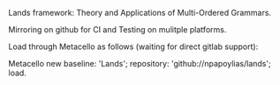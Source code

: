 Lands framework: Theory and Applications of Multi-Ordered Grammars.

Mirroring on github for CI and Testing on mulitple platforms.

Load through Metacello as follows (waiting for direct gitlab support):

Metacello new
  baseline: 'Lands';
  repository: 'github://npapoylias/lands';
  load.